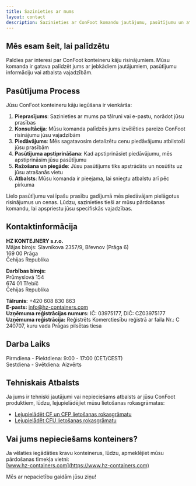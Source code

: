 ```yaml
---
title: Sazinieties ar mums
layout: contact
description: Sazinieties ar ConFoot komandu jautājumu, pasūtījumu un atbalsta jautājumos.
---
```


## Mēs esam šeit, lai palīdzētu

Paldies par interesi par ConFoot konteineru kāju risinājumiem. Mūsu komanda ir gatava palīdzēt jums ar jebkādiem jautājumiem, pasūtījumu informāciju vai atbalsta vajadzībām.

## Pasūtījuma Process

Jūsu ConFoot konteineru kāju iegūšana ir vienkārša:

1. **Pieprasījums**: Sazinieties ar mums pa tālruni vai e-pastu, norādot jūsu prasības  
2. **Konsultācija**: Mūsu komanda palīdzēs jums izvēlēties pareizo ConFoot risinājumu jūsu vajadzībām  
3. **Piedāvājums**: Mēs sagatavosim detalizētu cenu piedāvājumu atbilstoši jūsu prasībām  
4. **Pasūtījuma apstiprināšana**: Kad apstiprināsiet piedāvājumu, mēs apstiprināsim jūsu pasūtījumu  
5. **Ražošana un piegāde**: Jūsu pasūtījums tiks apstrādāts un nosūtīts uz jūsu atrašanās vietu  
6. **Atbalsts**: Mūsu komanda ir pieejama, lai sniegtu atbalstu arī pēc pirkuma

Lielo pasūtījumu vai īpašu prasību gadījumā mēs piedāvājam pielāgotus risinājumus un cenas. Lūdzu, sazinieties tieši ar mūsu pārdošanas komandu, lai apspriestu jūsu specifiskās vajadzības.

## Kontaktinformācija

**HZ KONTEJNERY s.r.o.**  
Mājas birojs: Slavníkova 2357/9, Břevnov (Prāga 6)  
169 00 Prāga  
Čehijas Republika

**Darbības birojs:**  
Průmyslová 154  
674 01 Třebíč  
Čehijas Republika

**Tālrunis:** +420 608 830 863  
**E-pasts:** [info@hz-containers.com](mailto:info@hz-containers.com)  
**Uzņēmuma reģistrācijas numurs:** IČ: 03975177, DIČ: CZ03975177  
**Uzņēmuma reģistrācija:** Reģistrēts Komerctiesību reģistrā ar faila Nr.: C 240707, kuru vada Prāgas pilsētas tiesa

## Darba Laiks

Pirmdiena - Piektdiena: 9:00 - 17:00 (CET/CEST)  
Sestdiena - Svētdiena: Aizvērts

## Tehniskais Atbalsts

Ja jums ir tehniski jautājumi vai nepieciešams atbalsts ar jūsu ConFoot produktiem, lūdzu, lejupielādējiet mūsu lietošanas rokasgrāmatas:
- [Lejupielādēt CF un CFP lietošanas rokasgrāmatu](/wp-content/uploads/2021/07/confoot_navod-k-pouziti_CZ.pdf)
- [Lejupielādēt CFU lietošanas rokasgrāmatu](/wp-content/uploads/2022/02/confoot_CFU_navod-k-pouziti_CZ.pdf)

## Vai jums nepieciešams konteiners?

Ja vēlaties iegādāties kravu konteinerus, lūdzu, apmeklējiet mūsu pārdošanas tīmekļa vietni:  
[www.hz-containers.com](https://www.hz-containers.com)

Mēs ar nepacietību gaidām jūsu ziņu!